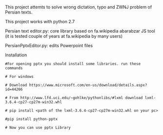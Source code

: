 This project attemts to solve wrong dictation, typo and ZWNJ problem of Persian texts.

This project works with python 2.7


Persian text editor.py: core library based on fa.wikipedia abarabzar JS tool (it is tested couple of years at fa.wikipedia by many users)

PersianPptxEditor.py: edits Powerpoint files

Installation

    #For opening pptx you should install some libraries. run these commands 
    
    # For windows
    
    # Download https://www.microsoft.com/en-us/download/details.aspx?id=44266
    
    # From http://www.lfd.uci.edu/~gohlke/pythonlibs/#lxml download lxml-3.6.4-cp27-cp27m-win32.whl
    
    # pip install <path of the lxml-3.6.4-cp27-cp27m-win32.whl on your pc>
    
    #pip install python-pptx
    
    # Now you can use pptx Library
